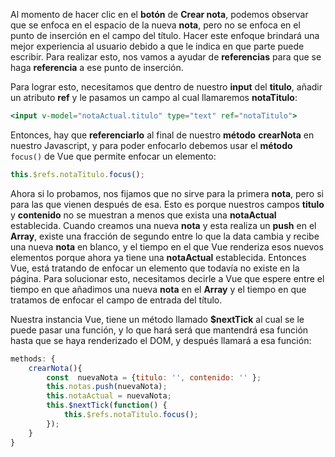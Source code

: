 Al momento de hacer clic en el **botón** de **Crear nota**, podemos observar que se enfoca en el espacio de la nueva **nota**, pero no se enfoca en el punto de inserción en el campo del título. Hacer este enfoque brindará una mejor experiencia al usuario debido a que le indica en que parte puede escribir. Para realizar esto, nos vamos a ayudar de **referencias** para que se haga **referencia** a ese punto de inserción.

Para lograr esto, necesitamos que dentro de nuestro **input** del **titulo**, añadir un atributo **ref** y le pasamos un campo al cual llamaremos **notaTitulo**:

```jsx
<input v-model="notaActual.titulo" type="text" ref="notaTitulo">
```

Entonces, hay que **referenciarlo** al final de nuestro **método** **crearNota** en nuestro Javascript, y para poder enfocarlo debemos usar el **método** `focus()` de Vue que permite enfocar un elemento:

```jsx
this.$refs.notaTitulo.focus();
```

Ahora si lo probamos, nos fijamos que no sirve para la primera **nota**, pero si para las que vienen después de esa. Esto es porque nuestros campos **titulo** y **contenido** no se muestran a menos que exista una **notaActual** establecida. Cuando creamos una nueva **nota** y esta realiza un **push** en el **Array**, existe una fracción de segundo entre lo que la data cambia y recibe una nueva **nota** en blanco, y el tiempo en el que Vue renderiza esos nuevos elementos porque ahora ya tiene una **notaActual** establecida. Entonces Vue, está tratando de enfocar un elemento que todavía no existe en la página. Para solucionar esto, necesitamos decirle a Vue que espere entre el tiempo en que añadimos una nueva **nota** en el **Array** y el tiempo en que tratamos de enfocar el campo de entrada del título.

Nuestra instancia Vue, tiene un método llamado **$nextTick** al cual se le puede pasar una función, y lo que hará será que mantendrá esa función hasta que se haya renderizado el DOM, y después llamará a esa función:

```jsx
methods: {
	crearNota(){
		const  nuevaNota = {titulo: '', contenido: '' };
		this.notas.push(nuevaNota);
		this.notaActual = nuevaNota;
		this.$nextTick(function() {
			this.$refs.notaTitulo.focus();
		});
	}
}
```

